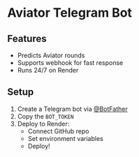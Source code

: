 # Aviator Telegram Bot

## Features
- Predicts Aviator rounds
- Supports webhook for fast response
- Runs 24/7 on Render

## Setup
1. Create a Telegram bot via [@BotFather](https://t.me/BotFather)
2. Copy the `BOT_TOKEN`
3. Deploy to Render:
   - Connect GitHub repo
   - Set environment variables
   - Deploy!
